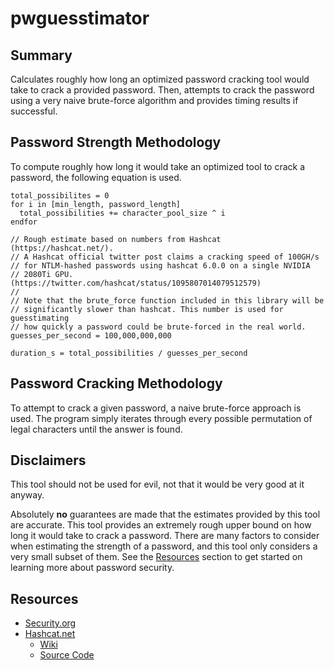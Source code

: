 # pwguesstimator

## Summary

Calculates roughly how long an optimized password cracking tool would take to crack a provided password.
Then, attempts to crack the password using a very naive brute-force algorithm and provides timing results
if successful.

## Password Strength Methodology

To compute roughly how long it would take an optimized tool to crack a password, the following equation is used.

```text
total_possibilites = 0
for i in [min_length, password_length]
  total_possibilities += character_pool_size ^ i
endfor

// Rough estimate based on numbers from Hashcat (https://hashcat.net/).
// A Hashcat official twitter post claims a cracking speed of 100GH/s
// for NTLM-hashed passwords using hashcat 6.0.0 on a single NVIDIA
// 2080Ti GPU. (https://twitter.com/hashcat/status/1095807014079512579)
//
// Note that the brute_force function included in this library will be
// significantly slower than hashcat. This number is used for guesstimating
// how quickly a password could be brute-forced in the real world.
guesses_per_second = 100,000,000,000

duration_s = total_possibilities / guesses_per_second
```

## Password Cracking Methodology

To attempt to crack a given password, a naive brute-force approach is used.
The program simply iterates through every possible permutation of legal
characters until the answer is found.

## Disclaimers

This tool should not be used for evil, not that it would be very good at it anyway.

Absolutely **no** guarantees are made that the estimates provided by this tool are accurate.
This tool provides an extremely rough upper bound on how long it would take to crack a password.
There are many factors to consider when estimating the strength of a password, and this tool only
considers a very small subset of them. See the [Resources](#resources) section to get started on
learning more about password security.

## Resources

- [Security.org](https://www.security.org/how-secure-is-my-password/)
- [Hashcat.net](https://hashcat.net/hashcat/)
  - [Wiki](https://hashcat.net/wiki/)
  - [Source Code](https://github.com/hashcat)
